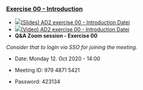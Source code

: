 ### [Exercise 00 - Introduction](https://moodle.jku.at/jku/course/view.php?id=10550#section-1)


* [![](https://moodle.jku.at/jku/theme/image.php/classic/core/1600773234/f/pdf-24)(Slides) AD2 exercise 00 - Introduction Datei](https://moodle.jku.at/jku/mod/resource/view.php?id=4413814)
* [![](https://moodle.jku.at/jku/theme/image.php/classic/core/1600773234/f/mpeg-24)(Video) AD2 exercise 00 - Introduction Datei](https://moodle.jku.at/jku/mod/resource/view.php?id=4413811)
* **Q&A Zoom session - Exercise 00**

*Consider that to login via SSO for joining the meeting.*  

+ Date: Monday 12. Oct 2020 - 14:00  
	
+ Meeting ID: 979 4871 5421  
	
+ Password: 423134  


